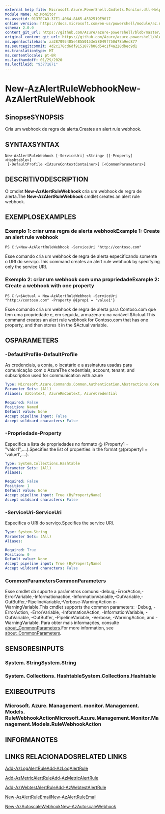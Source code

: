 ```yaml
---
external help file: Microsoft.Azure.PowerShell.Cmdlets.Monitor.dll-Help.xml
Module Name: Az.Monitor
ms.assetid: 0137ECA3-37E1-4064-8A65-A582519E9017
online version: https://docs.microsoft.com/en-us/powershell/module/az.monitor/new-azalertrulewebhook
schema: 2.0.0
content_git_url: https://github.com/Azure/azure-powershell/blob/master/src/Monitor/Monitor/help/New-AzAlertRuleWebhook.md
original_content_git_url: https://github.com/Azure/azure-powershell/blob/master/src/Monitor/Monitor/help/New-AzAlertRuleWebhook.md
ms.openlocfilehash: aa287095405e48550153e58049f750d78a9ed877
ms.sourcegitcommit: 4d2c178cd6df9151877b08d54c1f4a228dbec9d1
ms.translationtype: MT
ms.contentlocale: pt-BR
ms.lasthandoff: 01/29/2020
ms.locfileid: "93771871"
---
```

# <span data-ttu-id="b7db7-101">New-AzAlertRuleWebhook</span><span class="sxs-lookup"><span data-stu-id="b7db7-101">New-AzAlertRuleWebhook</span></span>

## <span data-ttu-id="b7db7-102">Sinopse</span><span class="sxs-lookup"><span data-stu-id="b7db7-102">SYNOPSIS</span></span>
<span data-ttu-id="b7db7-103">Cria um webhook de regra de alerta.</span><span class="sxs-lookup"><span data-stu-id="b7db7-103">Creates an alert rule webhook.</span></span>

## <span data-ttu-id="b7db7-104">SYNTAX</span><span class="sxs-lookup"><span data-stu-id="b7db7-104">SYNTAX</span></span>

```
New-AzAlertRuleWebhook [-ServiceUri] <String> [[-Property] <Hashtable>]
 [-DefaultProfile <IAzureContextContainer>] [<CommonParameters>]
```

## <span data-ttu-id="b7db7-105">DESCRITIVO</span><span class="sxs-lookup"><span data-stu-id="b7db7-105">DESCRIPTION</span></span>
<span data-ttu-id="b7db7-106">O cmdlet **New-AzAlertRuleWebhook** cria um webhook de regra de alerta.</span><span class="sxs-lookup"><span data-stu-id="b7db7-106">The **New-AzAlertRuleWebhook** cmdlet creates an alert rule webhook.</span></span>

## <span data-ttu-id="b7db7-107">EXEMPLOS</span><span class="sxs-lookup"><span data-stu-id="b7db7-107">EXAMPLES</span></span>

### <span data-ttu-id="b7db7-108">Exemplo 1: criar uma regra de alerta webhook</span><span class="sxs-lookup"><span data-stu-id="b7db7-108">Example 1: Create an alert rule webhook</span></span>
```
PS C:\>New-AzAlertRuleWebhook -ServiceUri "http://contoso.com"
```

<span data-ttu-id="b7db7-109">Esse comando cria um webhook de regra de alerta especificando somente o URI do serviço.</span><span class="sxs-lookup"><span data-stu-id="b7db7-109">This command creates an alert rule webhook by specifying only the service URI.</span></span>

### <span data-ttu-id="b7db7-110">Exemplo 2: criar um webhook com uma propriedade</span><span class="sxs-lookup"><span data-stu-id="b7db7-110">Example 2: Create a webhook with one property</span></span>
```
PS C:\>$Actual = New-AzAlertRuleWebhook -ServiceUri "http://contoso.com" -Property @{prop1 = 'value1'}
```

<span data-ttu-id="b7db7-111">Esse comando cria um webhook de regra de alerta para Contoso.com que tem uma propriedade e, em seguida, armazena-o na variável $Actual.</span><span class="sxs-lookup"><span data-stu-id="b7db7-111">This command creates an alert rule webhook for Contoso.com that has one property, and then stores it in the $Actual variable.</span></span>

## <span data-ttu-id="b7db7-112">OS</span><span class="sxs-lookup"><span data-stu-id="b7db7-112">PARAMETERS</span></span>

### <span data-ttu-id="b7db7-113">-DefaultProfile</span><span class="sxs-lookup"><span data-stu-id="b7db7-113">-DefaultProfile</span></span>
<span data-ttu-id="b7db7-114">As credenciais, a conta, o locatário e a assinatura usadas para comunicação com o Azure</span><span class="sxs-lookup"><span data-stu-id="b7db7-114">The credentials, account, tenant, and subscription used for communication with azure</span></span>

```yaml
Type: Microsoft.Azure.Commands.Common.Authentication.Abstractions.Core.IAzureContextContainer
Parameter Sets: (All)
Aliases: AzContext, AzureRmContext, AzureCredential

Required: False
Position: Named
Default value: None
Accept pipeline input: False
Accept wildcard characters: False
```

### <span data-ttu-id="b7db7-115">-Propriedade</span><span class="sxs-lookup"><span data-stu-id="b7db7-115">-Property</span></span>
<span data-ttu-id="b7db7-116">Especifica a lista de propriedades no formato @ (Property1 = "valor1",....).</span><span class="sxs-lookup"><span data-stu-id="b7db7-116">Specifies the list of properties in the format @(property1 = 'value1',....).</span></span>

```yaml
Type: System.Collections.Hashtable
Parameter Sets: (All)
Aliases:

Required: False
Position: 1
Default value: None
Accept pipeline input: True (ByPropertyName)
Accept wildcard characters: False
```

### <span data-ttu-id="b7db7-117">-ServiceUri</span><span class="sxs-lookup"><span data-stu-id="b7db7-117">-ServiceUri</span></span>
<span data-ttu-id="b7db7-118">Especifica o URI do serviço.</span><span class="sxs-lookup"><span data-stu-id="b7db7-118">Specifies the service URI.</span></span>

```yaml
Type: System.String
Parameter Sets: (All)
Aliases:

Required: True
Position: 0
Default value: None
Accept pipeline input: True (ByPropertyName)
Accept wildcard characters: False
```

### <span data-ttu-id="b7db7-119">CommonParameters</span><span class="sxs-lookup"><span data-stu-id="b7db7-119">CommonParameters</span></span>
<span data-ttu-id="b7db7-120">Esse cmdlet dá suporte a parâmetros comuns:-debug,-ErrorAction,-ErrorVariable,-Informationaction,-InformationVariable,-OutVariable,-OutBuffer,-PipelineVariable,-Verbose-WarningAction e-WarningVariable.</span><span class="sxs-lookup"><span data-stu-id="b7db7-120">This cmdlet supports the common parameters: -Debug, -ErrorAction, -ErrorVariable, -InformationAction, -InformationVariable, -OutVariable, -OutBuffer, -PipelineVariable, -Verbose, -WarningAction, and -WarningVariable.</span></span> <span data-ttu-id="b7db7-121">Para obter mais informações, consulte [about_CommonParameters](https://go.microsoft.com/fwlink/?LinkID=113216).</span><span class="sxs-lookup"><span data-stu-id="b7db7-121">For more information, see [about_CommonParameters](https://go.microsoft.com/fwlink/?LinkID=113216).</span></span>

## <span data-ttu-id="b7db7-122">SENSORES</span><span class="sxs-lookup"><span data-stu-id="b7db7-122">INPUTS</span></span>

### <span data-ttu-id="b7db7-123">System. String</span><span class="sxs-lookup"><span data-stu-id="b7db7-123">System.String</span></span>

### <span data-ttu-id="b7db7-124">System. Collections. Hashtable</span><span class="sxs-lookup"><span data-stu-id="b7db7-124">System.Collections.Hashtable</span></span>

## <span data-ttu-id="b7db7-125">EXIBE</span><span class="sxs-lookup"><span data-stu-id="b7db7-125">OUTPUTS</span></span>

### <span data-ttu-id="b7db7-126">Microsoft. Azure. Management. monitor. Management. Models. RuleWebhookAction</span><span class="sxs-lookup"><span data-stu-id="b7db7-126">Microsoft.Azure.Management.Monitor.Management.Models.RuleWebhookAction</span></span>

## <span data-ttu-id="b7db7-127">INFORMA</span><span class="sxs-lookup"><span data-stu-id="b7db7-127">NOTES</span></span>

## <span data-ttu-id="b7db7-128">LINKS RELACIONADOS</span><span class="sxs-lookup"><span data-stu-id="b7db7-128">RELATED LINKS</span></span>

[<span data-ttu-id="b7db7-129">Add-AzLogAlertRule</span><span class="sxs-lookup"><span data-stu-id="b7db7-129">Add-AzLogAlertRule</span></span>](./Add-AzLogAlertRule.md)

[<span data-ttu-id="b7db7-130">Add-AzMetricAlertRule</span><span class="sxs-lookup"><span data-stu-id="b7db7-130">Add-AzMetricAlertRule</span></span>](./Add-AzMetricAlertRule.md)

[<span data-ttu-id="b7db7-131">Add-AzWebtestAlertRule</span><span class="sxs-lookup"><span data-stu-id="b7db7-131">Add-AzWebtestAlertRule</span></span>](./Add-AzWebtestAlertRule.md)

[<span data-ttu-id="b7db7-132">New-AzAlertRuleEmail</span><span class="sxs-lookup"><span data-stu-id="b7db7-132">New-AzAlertRuleEmail</span></span>](./New-AzAlertRuleEmail.md)

[<span data-ttu-id="b7db7-133">New-AzAutoscaleWebhook</span><span class="sxs-lookup"><span data-stu-id="b7db7-133">New-AzAutoscaleWebhook</span></span>](./New-AzAutoscaleWebhook.md)


